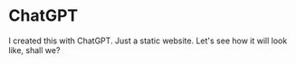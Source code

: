 # ChatGPT
I created this with ChatGPT. 
Just a static website.
Let's see how it will look like, shall we?

